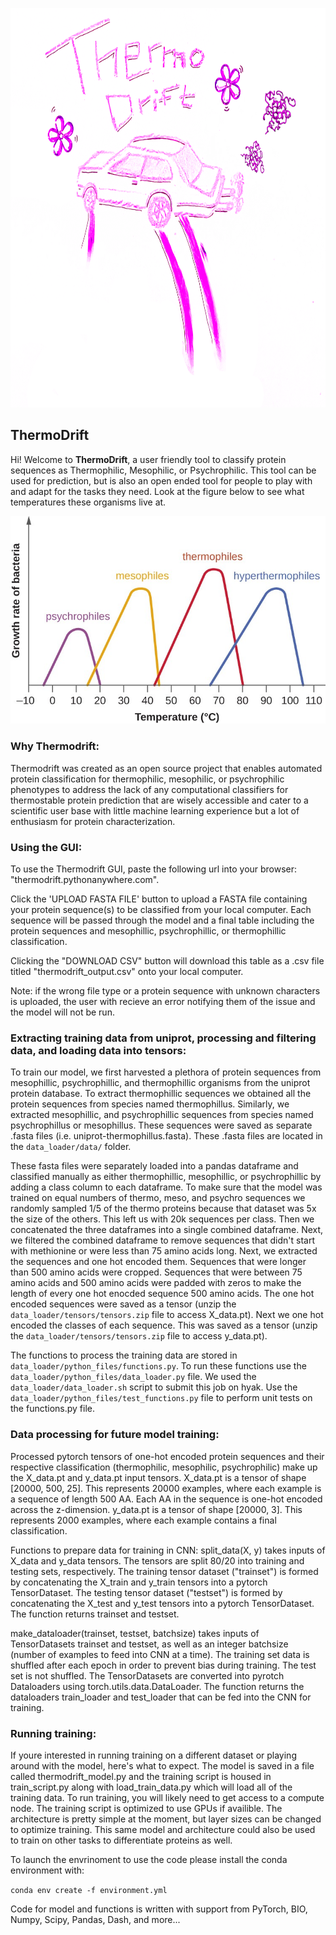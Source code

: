 
<p align="center">
  <img src="images/thermodrift_logo.png" width='800' height='639' />
</p>

## ThermoDrift
Hi! Welcome to **ThermoDrift**, a user friendly tool to classify protein sequences as Thermophilic, Mesophilic, or Psychrophilic. This tool can be used for prediction, but is also an open ended tool for people to play with and adapt for the tasks they need. Look at the figure below to see what temperatures these organisms live at.


<p align="center">
  <img src="images/figure_1.jpg" />
</p>

### Why Thermodrift: 
Thermodrift was created as an open source project that enables automated protein classification for thermophilic, mesophilic, or psychrophilic phenotypes to address the lack of any computational classifiers for thermostable protein prediction that are wisely accessible and cater to a scientific user base with little machine learning experience but a lot of enthusiasm for protein characterization. 


### Using the GUI:
To use the Thermodrift GUI, paste the following url into your browser: "thermodrift.pythonanywhere.com".

Click the 'UPLOAD FASTA FILE' button to upload a FASTA file containing your protein sequence(s) to be classified from your local computer. Each sequence will be passed through the model and a final table including the protein sequences and mesophillic, psychrophillic, or thermophillic classification. 

Clicking the "DOWNLOAD CSV" button will download this table as a .csv file titled "thermodrift_output.csv" onto your local computer. 

Note: if the wrong file type or a protein sequence with unknown characters is uploaded, the user with recieve an error notifying them of the issue and the model will not be run.  

### Extracting training data from uniprot, processing and filtering data, and loading data into tensors:
To train our model, we first harvested a plethora of protein sequences from mesophillic, psychrophillic, and thermophillic organisms from the uniprot protein database. To extract thermophillic sequences we obtained all the protein sequences from species named thermophillus. Similarly, we extracted mesophillic, and psychrophillic sequences from species named psychrophillus or mesophillus.  These sequences were saved as separate .fasta files (i.e. uniprot-thermophillus.fasta).  These .fasta files are located in the <code>data_loader/data/</code> folder.  

These fasta files were separately loaded into a pandas dataframe and classified manually as either thermophillic, mesophillic, or psychrophillic by adding a class column to each dataframe.  To make sure that the model was trained on equal numbers of thermo, meso, and psychro sequences we randomly sampled 1/5 of the thermo proteins because that dataset was 5x the size of the others.  This left us with 20k sequences per class.  Then we concatenated the three dataframes into a single combined dataframe.  Next, we filtered the combined dataframe to remove sequences that didn't start with methionine or were less than 75 amino acids long.  Next, we extracted the sequences and one hot encoded them.  Sequences that were longer than 500 amino acids were cropped.  Sequences that were between 75 amino acids and 500 amino acids were padded with zeros to make the length of every one hot enocded sequence 500 amino acids. The one hot encoded sequences were saved as a tensor (unzip the <code>data_loader/tensors/tensors.zip</code> file to access X_data.pt).  Next we one hot encoded the classes of each sequence.  This was saved as a tensor (unzip the <code>data_loader/tensors/tensors.zip</code> file to access y_data.pt).  

The functions to process the training data are stored in <code>data_loader/python_files/functions.py</code>.  To run these functions use the <code>data_loader/python_files/data_loader.py</code> file.  We used the <code>data_loader/data_loader.sh</code> script to submit this job on hyak.  Use the <code>data_loader/python_files/test_functions.py</code> file to perform unit tests on the functions.py file.  


### Data processing for future model training:
Processed pytorch tensors of one-hot encoded protein sequences and their respective classification (thermophilic, mesophilic, psychrophilic) make up the X_data.pt and y_data.pt input tensors. 
X_data.pt is a tensor of shape [20000, 500, 25]. This represents 20000 examples, where each example is a sequence of length 500 AA. Each AA in the sequence is one-hot encoded across the z-dimension. 
y_data.pt is a tensor of shape [20000, 3]. This represents 2000 examples, where each example contains a final classification.

Functions to prepare data for training in CNN: 
split_data(X, y) takes inputs of X_data and y_data tensors. The tensors are split 80/20 into training and testing sets, respectively. 
The training tensor dataset ("trainset") is formed by concatenating the X_train and y_train tensors into a pytorch TensorDataset.
The testing tensor dataset ("testset") is formed by concatenating the X_test and y_test tensors into a pytorch TensorDataset.
The function returns trainset and testset.

make_dataloader(trainset, testset, batchsize) takes inputs of TensorDatasets trainset and testset, as well as an integer batchsize (number of examples to feed into CNN at a time). 
The training set data is shuffled after each epoch in order to prevent bias during training. The test set is not shuffled. 
The TensorDatasets are converted into pyrotch Dataloaders using torch.utils.data.DataLoader.
The function returns the dataloaders train_loader and test_loader that can be fed into the CNN for training. 

### Running training:
If youre interested in running training on a different dataset or playing around with the model, here's what to expect. The model is saved in a file called thermodrift_model.py and the training script is housed in train_script.py along with load_train_data.py which will load all of the training data. To run training, you will likely need to get access to a compute node. The training script is optimized to use GPUs if availible. The architecture is pretty simple at the moment, but layer sizes can be changed to optimize training. This same model and architecture could also be used to train on other tasks to differentiate proteins as well. 

To launch the envrinoment to use the code please install the conda environment with:

<code>conda env create -f environment.yml</code>

Code for model and functions is written with support from PyTorch, BIO, Numpy, Scipy, Pandas, Dash, and more...
